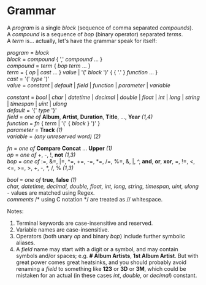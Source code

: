 ﻿# Grammar

A _program_ is a single _block_ (sequence of comma separated _compounds_).  
A _compound_ is a sequence of _bop_ (binary operator) separated _terms_.  
A _term_ is... actually, let's have the grammar speak for itself:

_program_ = _block_  
_block_ = _compound_ \{ ',' _compound_ ... \}  
_compound_ = _term_ \{ _bop_ _term_ ... \}  
_term_ = \{ _op_ | _cast_ ... \} _value_ | '(' _block_ ')' \{ \{ '.' \} _function_ ... \}  
_cast_ = '(' _type_ ')'  
_value_ = _constant_ | _default_ | _field_ | _function_ | _parameter_ | _variable_  

_constant_ = _bool_ | _char_ | _datetime_ | _decimal_ | _double_ | _float_ | _int_ | _long_ | _string_ | _timespan_ | _uint_ | _ulong_  
_default_ = '{' _type_ '}'  
_field_ = _one of_ **Album**, **Artist**, **Duration**, **Title**, ..., **Year** _(1,4)_  
_function_ = _fn_ \{ _term_ | '(' \{ _block_ \} ')' \}  
_parameter_ = **Track** _(1)_  
_variable_ = _(any unreserved word)_ _(2)_  

_fn_ = _one of_ **Compare** **Concat** ... **Upper** _(1)_  
_op_ = _one of_ +, -, !, **not** _(1,3)_  
_bop_ = _one of_ :=, &=, |=, \^=, +=, -=, \*=, /=, %=, &, |, ^, **and**, **or**, **xor**, =, !=, <, \<=, >=, >, +, -, *, /, % _(1,3)_  

_bool_ = _one of_ **true**, **false** _(1)_  
_char, datetime, decimal, double, float, int, long, string, timespan, uint, ulong_ - values are matched using Regex.  
_comments_ /* using C notation */ are treated as // whitespace.  

Notes:  
1. Terminal keywords are case-insensitive and reserved.  
2. Variable names are case-insensitive.  
3. Operators (both unary _op_ and binary _bop_) include further symbolic aliases.  
4. A _field_ name may start with a digit or a symbol, and may contain symbols and/or spaces; e.g. **\#&nbsp;Album&nbsp;Artists**, **1st&nbsp;Album&nbsp;Artist**. But with great power comes great heatsinks, and you should probably avoid renaming a _field_ to something like **123** or **3D** or **3M**, which could be mistaken for an actual (in these cases _int_, _double_, or _decimal_) constant.  
